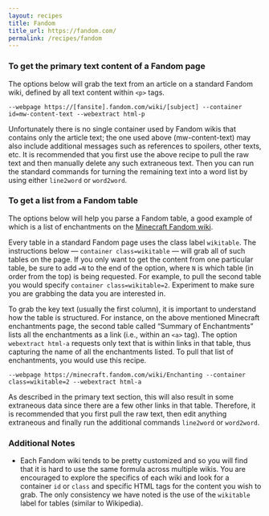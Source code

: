 ```yaml
---
layout: recipes
title: Fandom
title_url: https://fandom.com/
permalink: /recipes/fandom
---
```


### To get the primary text content of a Fandom page

The options below will grab the text from an article on a standard Fandom wiki, defined by all text content within `<p>` tags.

```
--webpage https://[fansite].fandom.com/wiki/[subject] --container id=mw-content-text --webextract html-p
```

Unfortunately there is no single container used by Fandom wikis that contains only the article text; the one used above (mw-content-text) may also include additional messages such as references to spoilers, other texts, etc. It is recommended that you first use the above recipe to pull the raw text and then manually delete any such extraneous text. Then you can run the standard commands for turning the remaining text into a word list by using either `line2word` or `word2word`.

### To get a list from a Fandom table

The options below will help you parse a Fandom table, a good example of which is a list of enchantments on the [Minecraft Fandom wiki](https://minecraft.fandom.com/wiki/Enchanting).

Every table in a standard Fandom page uses the class label `wikitable`. The instructions below — `container class=wikitable` — will grab all of such tables on the page. If you only want to get the content from one particular table, be sure to add `=N` to the end of the option, where `N` is which table (in order from the top) is being requested. For example, to pull the second table you would specify `container class=wikitable=2`. Experiment to make sure you are grabbing the data you are interested in.

To grab the key text (usually the first column), it is important to understand how the table is structured. For instance, on the above mentioned Minecraft enchantments page, the second table called “Summary of Enchantments” lists all the enchantments as a link (i.e., within an `<a>` tag). The option `webextract html-a` requests only text that is within links in that table, thus capturing the name of all the enchantments listed. To pull that list of enchantments, you would use this recipe.

```
--webpage https://minecraft.fandom.com/wiki/Enchanting --container class=wikitable=2 --webextract html-a
```

As described in the primary text section, this will also result in some extraneous data since there are a few other links in that table. Therefore, it is recommended that you first pull the raw text, then edit anything extraneous and finally run the additional commands `line2word` or `word2word`.

### Additional Notes

*  Each Fandom wiki tends to be pretty customized and so you will find that it is hard to use the same formula across multiple wikis. You are encouraged to explore the specifics of each wiki and look for a container `id` or `class` and specific HTML tags for the content you wish to grab. The only consistency we have noted is the use of the `wikitable` label for tables (similar to Wikipedia).
